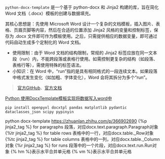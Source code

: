 
`python-docx-template` 是一个基于 python-docx 和 Jinja2 构建的库，旨在简化 Word 文档（.docx）模板的创建与数据填充。

其核心思想是：先使用 Microsoft Word 设计一个复杂的文档模板，插入图片、表格、页眉页脚等内容，然后在合适的位置添加 Jinja2 风格的变量和控制标签，保存为 .docx 文件即可作为模板使用。之后，只需提供相应的数据变量，即可通过代码自动生成多个定制化的 Word 文档。

+ 使用限制：由于 Word 文档的结构限制，常规的 Jinja2 标签应放在同一文本段（run）内，不能跨段落或表格行使用。如需控制更复杂的结构（如段落、表格行等），需使用特殊的标签语法。
+ 小知识：在 Word 中，“run”指的是具有相同格式的一段连续文本。如果段落中格式发生变化（如加粗、字体变化），Word 会将其拆分为多个“run”。

> [官方GitHub](https://github.com/elapouya/python-docx-template)、[官方文档](https://docxtpl.readthedocs.io/en/latest/)


[Python 使用DocxTemplate模板实现将数据写入word中](https://blog.csdn.net/Hushi1706IT/article/details/129650996)<br>

```shell
pip install openpyxl docxtpl pandas matplotlib pydantic dataclasses_json scipy pypinyin
```

python docx-template https://zhuanlan.zhihu.com/p/366902690
{%p jinja2_tag %} for paragraphs 段落，对应docx.text.paragraph.Paragraph对象
{%tr jinja2_tag %} for table rows 表格中的一行，对应docx.table._Row对象
{%tc jinja2_tag %} for table columns 表格中的一列，对应docx.table._Column对象
{%r jinja2_tag %} for runs 段落中的一个片段，对应docx.text.run.Run对象
{% hm %}表示水平合并单元格
{% vm %}表示水平合并单元格
